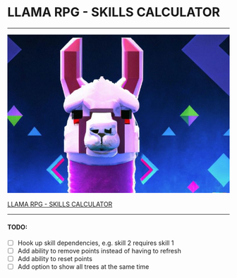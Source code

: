 # LLAMA RPG - SKILLS CALCULATOR
---

![LLAMA RPG - SKILLS CALCULATOR](assets/images/art/llama-retro-1.jpg)

[LLAMA RPG - SKILLS CALCULATOR](https://llama-rpg.github.io/skills-calculator/)

---

#### TODO:
- [ ] Hook up skill dependencies, e.g. skill 2 requires skill 1
- [ ] Add ability to remove points instead of having to refresh
- [ ] Add ability to reset points
- [ ] Add option to show all trees at the same time
